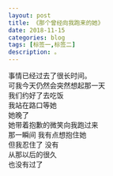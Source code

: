 ```yaml
---
layout: post
title: 《那个曾经向我跑来的她》
date: 2018-11-15
categories: blog
tags: [标签一,标签二]
description: 。
---
```


事情已经过去了很长时间。  
可我今天仍然会突然想起那一天  
我们约好了去吃饭  
我站在路口等她  
她晚了  
她带着抱歉的微笑向我跑过来  
那一瞬间 我有点想抱住她  
但我忍住了 没有  
从那以后的很久  
也没有过了  











